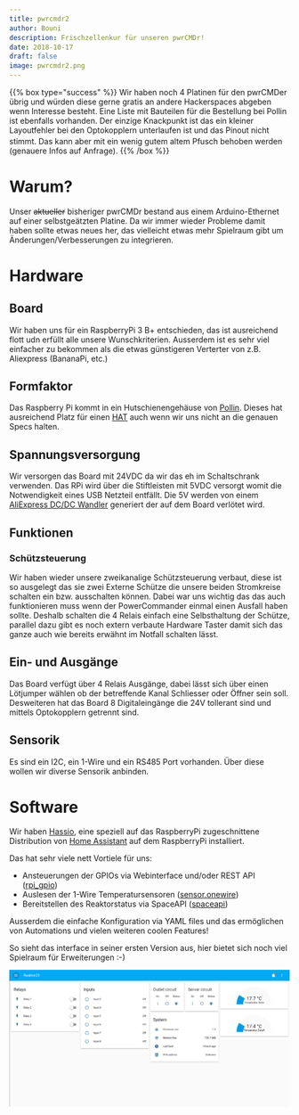 ```yaml
---
title: pwrcmdr2
author: Bouni
description: Frischzellenkur für unseren pwrCMDr!
date: 2018-10-17
draft: false
image: pwrcmdr2.png 
---
```


{{% box type="success" %}}
Wir haben noch 4 Platinen für den pwrCMDer übrig und würden diese gerne gratis an andere Hackerspaces abgeben wenn Interesse besteht.
Eine Liste mit Bauteilen für die Bestellung bei Pollin ist ebenfalls vorhanden.
Der einzige Knackpunkt ist das ein kleiner Layoutfehler bei den Optokopplern unterlaufen ist und das Pinout nicht stimmt.
Das kann aber mit ein wenig gutem altem Pfusch<sup><i class="fa fa-trademark" aria-hidden="true"></i></sup> behoben werden (genauere Infos auf Anfrage).
{{% /box %}}

# Warum?

Unser <strike>aktueller</strike> bisheriger pwrCMDr bestand aus einem Arduino-Ethernet auf einer selbstgeätzten Platine.
Da wir immer wieder Probleme damit haben sollte etwas neues her, das vielleicht etwas mehr Spielraum gibt um Änderungen/Verbesserungen zu integrieren.

# Hardware

## Board

Wir haben uns für ein RaspberryPi 3 B+ entschieden, das ist ausreichend flott udn erfüllt alle unsere Wunschkriterien.
Ausserdem ist es sehr viel einfacher zu bekommen als die etwas günstigeren Verterter von z.B. Aliexpress (BananaPi, etc.)

## Formfaktor

Das Raspberry Pi kommt in ein Hutschienengehäuse von [Pollin](https://www.pollin.de/p/hutschienen-gehaeuse-fuer-raspberry-pi-model-b-8te-702341).
Dieses hat ausreichend Platz für einen [HAT](https://www.raspberrypi.org/blog/introducing-raspberry-pi-hats/) auch wenn wir uns nicht an die genauen Specs halten.

## Spannungsversorgung

Wir versorgen das Board mit 24VDC da wir das eh im Schaltschrank verwenden. Das RPi wird über die Stiftleisten mit 5VDC versorgt womit die Notwendigkeit eines USB Netzteil entfällt.
Die 5V werden von einem [AliExpress DC/DC Wandler](https://de.aliexpress.com/item/-/32830931596.html) generiert der auf dem Board verlötet wird.

## Funktionen

### Schützsteuerung

Wir haben wieder unsere zweikanalige Schützsteuerung verbaut, diese ist so ausgelegt das sie zwei Externe Schütze die unsere beiden Stromkreise schalten ein bzw. ausschalten können.
Dabei war uns wichtig das das auch funktionieren muss wenn der PowerCommander einmal einen Ausfall haben sollte.
Deshalb schalten die 4 Relais einfach eine Selbsthaltung der Schütze, parallel dazu gibt es noch extern verbaute Hardware Taster damit sich das ganze auch wie bereits erwähnt im Notfall schalten lässt.

## Ein- und Ausgänge

Das Board verfügt über 4 Relais Ausgänge, dabei lässt sich über einen Lötjumper wählen ob der betreffende Kanal Schliesser oder Öffner sein soll.
Desweiteren hat das Board 8 Digitaleingänge die 24V tollerant sind und mittels Optokopplern getrennt sind.

## Sensorik

Es sind ein I2C, ein 1-Wire und ein RS485 Port vorhanden. Über diese wollen wir diverse Sensorik anbinden.

# Software

Wir haben [Hassio](https://www.home-assistant.io/hassio/), eine speziell auf das RaspberryPi zugeschnittene Distribution von [Home Assistant](https://www.home-assistant.io) auf dem RaspberryPi installiert.

Das hat sehr viele nett Vortiele für uns:

- Ansteuerungen der GPIOs via Webinterface und/oder REST API ([rpi_gpio](https://www.home-assistant.io/components/rpi_gpio/))
- Auslesen der 1-Wire Temperatursensoren ([sensor.onewire](https://www.home-assistant.io/components/sensor.onewire/))
- Bereitstellen des Reaktorstatus via SpaceAPI ([spaceapi](https://www.home-assistant.io/components/spaceapi/))

Ausserdem die einfache Konfiguration via YAML files und das ermöglichen von Automations und vielen weiteren coolen Features!

So sieht das interface in seiner ersten Version aus, hier bietet sich noch viel Spielraum für Erweiterungen :-)

![Hass.io](hassio.png)
